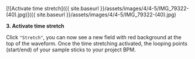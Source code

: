 ---
---

[![Activate time stretch]({{ site.baseurl }}/assets/images/4/4-5/IMG_79322-(40).jpg)]({{
site.baseurl }}/assets/images/4/4-5/IMG_79322-(40).jpg)

**3. Activate time stretch**

Click `"Stretch"`, you can now see a new field with red background at the top of the waveform.
Once the time stretching activated, the looping points (start/end) of your sample sticks to your project BPM.
